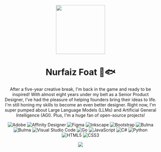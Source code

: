 <div align="center"><a name="readme-top"></a>

<img height="160" src="https://media.licdn.com/dms/image/v2/D5616AQEIo1FEAxB24w/profile-displaybackgroundimage-shrink_350_1400/profile-displaybackgroundimage-shrink_350_1400/0/1675053595983?e=1730937600&v=beta&t=kLiOR4kSy-4zM_DQNnMgZWU6M1ZC3rjfS3q54I1dRuY">

<h1>Nurfaiz Foat 🐠🐟</h1>

After a five-year creative break, I'm back in the game and ready to be inspired! With almost eight years under my belt as a Senior Product Designer, I've had the pleasure of helping founders bring their ideas to life. I'm still honing my skills to become an even better designer. Right now, I'm super pumped about Large Language Models (LLMs) and Artificial General Intelligence (AGI). Plus, I'm a huge fan of open-source projects!

![Adobe](https://img.shields.io/badge/adobe-%23FF0000.svg?style=for-the-badge&logo=adobe&logoColor=white)
![Affinity Designer](https://img.shields.io/badge/affinity%20desginer-%231B72BE.svg?style=for-the-badge&logo=affinity-designer&logoColor=white)
![Figma](https://img.shields.io/badge/figma-%23F24E1E.svg?style=for-the-badge&logo=figma&logoColor=white)
![Inkscape](https://img.shields.io/badge/Inkscape-e0e0e0?style=for-the-badge&logo=inkscape&logoColor=080A13)
![Bootstrap](https://img.shields.io/badge/bootstrap-%238511FA.svg?style=for-the-badge&logo=bootstrap&logoColor=white)
![Bulma](https://img.shields.io/badge/bulma-00D0B1?style=for-the-badge&logo=bulma&logoColor=white)
![Bulma](https://img.shields.io/badge/bulma-00D0B1?style=for-the-badge&logo=bulma&logoColor=white)
![Visual Studio Code](https://img.shields.io/badge/Visual%20Studio%20Code-0078d7.svg?style=for-the-badge&logo=visual-studio-code&logoColor=white)
![Go](https://img.shields.io/badge/go-%2300ADD8.svg?style=for-the-badge&logo=go&logoColor=white)
![JavaScript](https://img.shields.io/badge/javascript-%23323330.svg?style=for-the-badge&logo=javascript&logoColor=%23F7DF1E)
![C#](https://img.shields.io/badge/c%23-%23239120.svg?style=for-the-badge&logo=csharp&logoColor=white)
![Python](https://img.shields.io/badge/python-3670A0?style=for-the-badge&logo=python&logoColor=ffdd54)
![HTML5](https://img.shields.io/badge/html5-%23E34F26.svg?style=for-the-badge&logo=html5&logoColor=white)
![CSS3](https://img.shields.io/badge/css3-%231572B6.svg?style=for-the-badge&logo=css3&logoColor=white)

[![][social-x-shield]][social-x-link]

[social-x-shield]: https://img.shields.io/badge/-%40nurfaizfoat-white?labelColor=black&logo=x&logoColor=white&style=flat-square
[social-x-link]: https://x.com/nurfaizfoat
